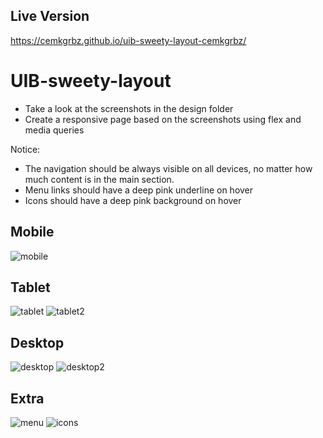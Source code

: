 ## Live Version

https://cemkgrbz.github.io/uib-sweety-layout-cemkgrbz/

# UIB-sweety-layout

- Take a look at the screenshots in the design folder
- Create a responsive page based on the screenshots using flex and media queries

Notice: 
- The navigation should be always visible on all devices, no matter  how much content is in the main section. 
- Menu links should have a deep pink underline on hover
- Icons should have a deep pink background on hover

## Mobile 
![mobile](designs/mobile.png)

## Tablet
![tablet](designs/tablet.png)
![tablet2](designs/tablet2.png)

## Desktop
![desktop](designs/desk.png)
![desktop2](designs/desk2.png)

## Extra
![menu](designs/menu.png)
![icons](designs/icons.png)
